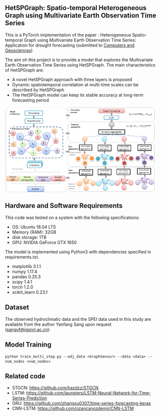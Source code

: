 ## HetSPGraph: Spatio-temporal Heterogeneous Graph using Multivariate Earth Observation Time Series
This is a PyTorch implementation of the paper : Heterogeneous Spatio-temporal Graph using Multivariate Earth
Observation Time Series: Application for drought forecasting (submitted to [Computers and Geosciences](https://www.sciencedirect.com/journal/computers-and-geosciences)) 

The aim oh this project is to provide a model that explores the Multivariate Earth Observation Time Series using HetSPGraph.
The main characteristics of HetSPGraph are:
- A novel HetSPGraph approach with three layers is proposed
- Dynamic spatiotemporal correlation at multi-time scales can be described by HetSPGraph
- The HetSPGraph model can keep its stable accuracy at long-term forecasting period
<img src="Flowchart.png" width="500">

## Hardware and Software Requirements
This code was tested on a system with the following specifications:
- OS: Ubuntu 18.04 LTS
- Memory (RAM): 32GB
- disk storage: 1TB
- GPU: NVIDIA GeForce GTX 1650

The model is implemented using Python3 with dependencies specified in requirements.txt.
- matplotlib 3.1.1
- numpy 1.17.4
- pandas 0.25.3
- scipy 1.4.1
- torch 1.2.0
- scikit_learn 0.23.1
## Dataset
The observed hydroclimatic data and the SPEI data used in this study are available from the author Yanfang Sang upon request (sangyf@igsnrr.ac.cn).

## Model Training
```
python train_multi_step.py --adj_data <GraphSensor> --data <data> --num_nodes <num_nodes>
```
## Related code

- STGCN: https://github.com/hazdzz/STGCN
- LSTM: https://github.com/jaungiers/LSTM-Neural-Network-for-Time-Series-Prediction
- GRU: https://github.com/zhangxu0307/time-series-forecasting-keras
- CNN-LSTM: https://github.com/ozancanozdemir/CNN-LSTM



